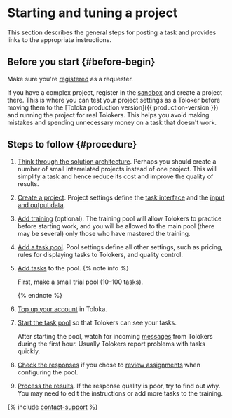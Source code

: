 # Starting and tuning a project

This section describes the general steps for posting a task and provides links to the appropriate instructions.

## Before you start {#before-begin}

Make sure you're [registered](access.md) as a requester.

If you have a complex project, register in the [sandbox](sandbox.md) and create a project there. This is where you can test your project settings as a Toloker before moving them to the [Toloka production version]({{ production-version }}) and running the project for real Tolokers. This helps you avoid making mistakes and spending unnecessary money on a task that doesn't work.

## Steps to follow {#procedure}

1. [Think through the solution architecture](solution-architecture.md). Perhaps you should create a number of small interrelated projects instead of one project. This will simplify a task and hence reduce its cost and improve the quality of results.
1. [Create a project](project.md). Project settings define the [task interface](../../glossary.md#task-interface) and the [input and output data](../../glossary.md#input-output-data).
1. [Add training](train.md) (optional). The training pool will allow Tolokers to practice before starting work, and you will be allowed to the main pool (there may be several) only those who have mastered the training.
1. [Add a task pool](pool-main.md). Pool settings define all other settings, such as pricing, rules for displaying tasks to Tolokers, and quality control.
1. [Add tasks](pool.md) to the pool.
    {% note info %}

    First, make a small trial pool (10–100 tasks).

    {% endnote %}

1. [Top up your account](refill.md) in Toloka.
1. [Start the task pool](pool-run-and-stop.md) so that Tolokers can see your tasks.

    After starting the pool, watch for incoming [messages](messaging.md) from Tolokers during the first hour. Usually Tolokers report problems with tasks quickly.

1. [Check the responses](accept.md) if you chose to [review assignments](../../glossary.md#left-off-acceptance) when configuring the pool.
1. [Process the results](result-of-eval.md). If the response quality is poor, try to find out why. You may need to edit the instructions or add more tasks to the training.



{% include [contact-support](../_includes/contact-support-new.md) %}
